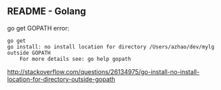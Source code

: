 README - Golang
-----




go get GOPATH error:


```shell
go get
go install: no install location for directory /Users/azhao/dev/mylg outside GOPATH
	For more details see: go help gopath
```

http://stackoverflow.com/questions/26134975/go-install-no-install-location-for-directory-outside-gopath

